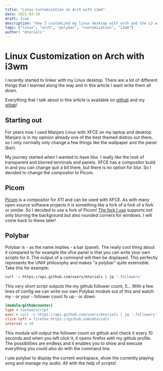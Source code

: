 ```yaml
---
title: "Linux Customization on Arch with i3wm"
date: 2021-03-20
draft: true
description: "How I customized my linux desktop with arch and the i3 window manager!"
tags: ["linux", "arch", "polybar", "customization", "i3wm"]
author: "mtorials"
---
```


# Linux Customization on Arch with i3wm

I recently started to tinker with my Linux desktop. There are a lot of different things that I learned along the way and in this article I want write them all down.

Everything that I talk about in this article is available on [github](https://github.com/mtorials/dotfiles) and my [gitlab](https://git.mt32.net/mtorials/mtorials-configs)!

## Starting out

For years now I used Manjaro Linux with XFCE on my laptop and desktop. Manjaro is in my opinion already one of the best themed distros out there, so I only normally only change a few things like the wallpaper and the panel (bar).

My journey started when I wanted to have blur. I really like the look of transparent and blurred terminals and panels. XFCE has a compositor build in and you can change quit a bit there, but there is no option for blur. So I decided to change the compositor to Picom.

## Picom

[Picom](https://github.com/yshui/picom) is a compositor for X11 and can be used with XFCE. As with many open source software projects it is something like a fork of a fork of a fork or similar. So I decided to use a fork of Picom! [The fork I use](https://github.com/ibhagwan/picom) supports not only blurring the background but also rounded corners for windows. I will come back to these later!

## Polybar

Polybar is - as the name implies - a bar (panel). The really cool thing about it compared to for example the xfce panel is that you can write your own scripts for it. The output of a command will then be displayed. This perfectly represents the UNIX philosophy and makes "a polybar" quite extensible. Take this for example:

```bash
curl -s https://api.github.com/users/mtorials | jq '.followers'
```

This very short script outputs the my github follower count, 5... With a few lines of config we can write our own Polybar module out of this and watch my - or your - follower count fo up - or down.

```ini
[module/githubcounter]
type = custom/script
exec = curl -s https://api.github.com/users/mtorials | jq '.followers'
click-left = firefox https://github.com/mtorials
interval = 10
```

This module will output the follower count on github and check it every 10 seconds and when you left click it, it opens firefox with my github profile. The possibilities are endless and it enables you to show and execute everything you could also do with the command line.

I use polybar to display the current workspace, show the currently playing song and manage my audio. All with the help of scripts!